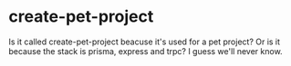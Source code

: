 # create-pet-project

Is it called create-pet-project beacuse it's used for a pet project? Or is it because the stack is prisma, express and trpc? I guess we'll never know.
